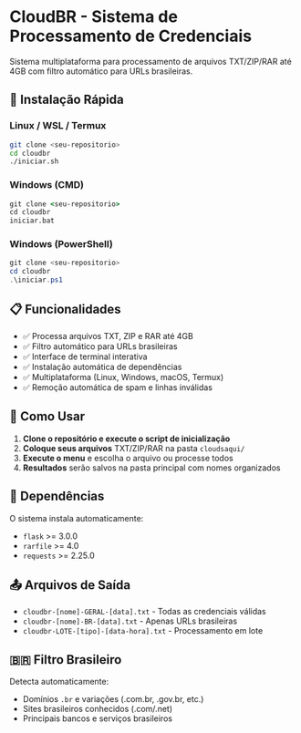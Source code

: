 # CloudBR - Sistema de Processamento de Credenciais

Sistema multiplataforma para processamento de arquivos TXT/ZIP/RAR até 4GB com filtro automático para URLs brasileiras.

## 🚀 Instalação Rápida

### Linux / WSL / Termux
```bash
git clone <seu-repositorio>
cd cloudbr
./iniciar.sh
```

### Windows (CMD)
```cmd
git clone <seu-repositorio>
cd cloudbr
iniciar.bat
```

### Windows (PowerShell)
```powershell
git clone <seu-repositorio>
cd cloudbr
.\iniciar.ps1
```

## 📋 Funcionalidades

- ✅ Processa arquivos TXT, ZIP e RAR até 4GB
- ✅ Filtro automático para URLs brasileiras 
- ✅ Interface de terminal interativa
- ✅ Instalação automática de dependências
- ✅ Multiplataforma (Linux, Windows, macOS, Termux)
- ✅ Remoção automática de spam e linhas inválidas

## 📁 Como Usar

1. **Clone o repositório e execute o script de inicialização**
2. **Coloque seus arquivos** TXT/ZIP/RAR na pasta `cloudsaqui/`
3. **Execute o menu** e escolha o arquivo ou processe todos
4. **Resultados** serão salvos na pasta principal com nomes organizados

## 🔧 Dependências

O sistema instala automaticamente:
- `flask` >= 3.0.0
- `rarfile` >= 4.0  
- `requests` >= 2.25.0

## 📤 Arquivos de Saída

- `cloudbr-[nome]-GERAL-[data].txt` - Todas as credenciais válidas
- `cloudbr-[nome]-BR-[data].txt` - Apenas URLs brasileiras
- `cloudbr-LOTE-[tipo]-[data-hora].txt` - Processamento em lote

## 🇧🇷 Filtro Brasileiro

Detecta automaticamente:
- Domínios `.br` e variações (.com.br, .gov.br, etc.)
- Sites brasileiros conhecidos (.com/.net)
- Principais bancos e serviços brasileiros
